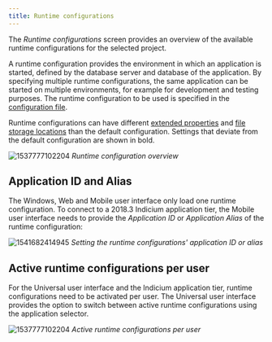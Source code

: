```yaml
---
title: Runtime configurations
---
```


The *Runtime configurations* screen provides an overview of the available runtime configurations for the selected project.

A runtime configuration provides the environment in which an application is started, defined by the database server and database of the application. By specifying multiple runtime configurations, the same application can be started on multiple environments, for example for development and testing purposes. The runtime configuration to be used is specified in the [configuration file](configuration_file).

Runtime configurations can have different [extended properties](extended_properties) and [file storage locations](../kb/file_storage) than the default configuration. Settings that deviate from the default configuration are shown in bold.

![1537777102204](assets/sf/1537777102204.png)
*Runtime configuration overview*

## Application ID and Alias

The Windows, Web and Mobile user interface only load one runtime configuration. To connect to a 2018.3 Indicium application tier, the Mobile user interface needs to provide the *Application ID* or *Application Alias* of the runtime configuration:

![1541682414945](assets/sf/1541683324242.png)
*Setting the runtime configurations' application ID or alias*

## Active runtime configurations per user

For the Universal user interface and the Indicium application tier, runtime configurations need to be activated per user. The Universal user interface provides the option to switch between active runtime configurations using the application selector.

![1537777102204](assets/sf/user_runtime_configurations.png)
*Active runtime configurations per user*